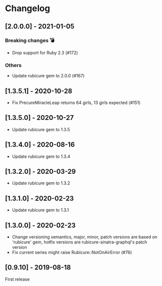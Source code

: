 Changelog
=========

## [2.0.0.0] - 2021-01-05

### Breaking changes :bomb:
* Drop support for Ruby 2.3 (#172)

### Others
* Update rubicure gem to 2.0.0 (#167)

## [1.3.5.1] - 2020-10-28

* Fix PrecureMiracleLeap returns 64 girls, 13 girls expected (#151)

## [1.3.5.0] - 2020-10-27

* Update rubicure gem to 1.3.5

## [1.3.4.0] - 2020-08-16

* Update rubicure gem to 1.3.4

## [1.3.2.0] - 2020-03-29

* Update rubicure gem to 1.3.2

## [1.3.1.0] - 2020-02-23

* Update rubicure gem to 1.3.1

## [1.3.0.0] - 2020-02-23

* Change versioning semantics, major, minor, patch versions are based on 'rubicure' gem, hotfix versions are rubicure-sinatra-graphql's patch version
* Fix current series might raise Rubicure::NotOnAirError (#76)

## [0.9.10] - 2019-08-18

First release
